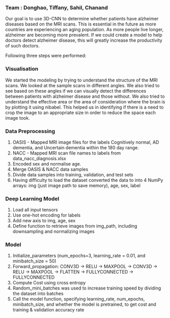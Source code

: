 
### Team : Donghao, Tiffany, Sahil, Chanand

Our goal is to use 3D-CNN to determine whether patients have alzheimer diseases based on the MRI scans. This is essential in the future as more countries are experiencing an aging population. As more people live longer, alzheimer are becoming more prevalent. If we could create a model to help doctors detect alzheimer disease, this will greatly increase the productivity of such doctors.

Following three steps were performed: 
### Visualisation
We started the modeling by trying to understand the structure of the MRI scans. We looked at the sample scans in different angles. We also tried to see based on these angles if we can visually detect the differences between patients with alzheimer disease and those without. We also tried to understand the effective area or the area of consideration where the brain is by plotting it using nibabel. This helped us in identifying if there is a need to crop the image to an appropriate size in order to reduce the space each image took.


### Data Preprocessing
1. OASIS - 
Mapped MRI image files for the labels Cognitively normal, AD dementia, and Uncertain dementia within the 180 day range.
2. NACC - 
Mapped MRI scan file names to labels from data_nacc_diagnosis.xlsx
3. Encoded sex and normalise age.
4. Merge OASIS & NACC data samples
5. Divide data samples into training, validation, and test sets
6. Having difficulty to load the dataset converted the data to into 4 NumPy arrays: img (just image path to save memory), age, sex, label

### Deep Learning Model
1. Load all input tensors
2. Use one-hot encoding for labels
3. Add new axis to img, age, sex
4. Define function to retrieve images from img_path, including downsampling and normalizing images 


### Model
1. Initialize_parameters (num_epochs=3, learning_rate = 0.01, and minibatch_size = 50)
2. Forward_propagation:
CONV3D -> RELU -> MAXPOOL -> CONV3D -> RELU -> MAXPOOL -> FLATTEN -> FULLYCONNECTED -> FULLYCONNECTED
3. Compute Cost using cross entropy
4. Random_mini_batches was used to increase training speed by dividing the dataset into batches 
5. Call the model function, specifying learning_rate, num_epochs, minibatch_size, and whether the model is pretrained, to get cost and training & validation accuracy rate

